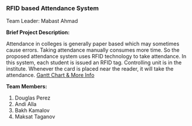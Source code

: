 
### RFID based Attendance System

Team Leader: Mabast Ahmad 

**Brief Project Description:**


Attendance in colleges is generally paper based which may sometimes cause errors. 
Taking attendance manually consumes more time. So the proposed attendance system uses RFID technology to take attendance. 
In this system, each student is issued an RFID tag.
Controlling unit is in the institute. Whenever the card is placed near the reader, it will take the attendance. 
[Gantt Chart & More Info](https://drive.google.com/drive/folders/0B20Hf5-CgbtrcGlmRGsyZ2RJZ1E)


**Team Members:**

1. Douglas Perez
2. Andi Alla
3. Bakh Kamalov
4. Maksat Taganov







